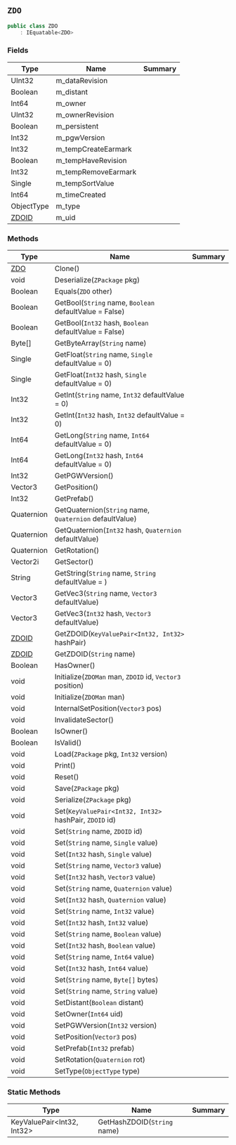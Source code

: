 ## `ZDO`

```csharp
public class ZDO
    : IEquatable<ZDO>

```

### Fields

| Type | Name | Summary | 
| --- | --- | --- | 
| UInt32 | m_dataRevision |  | 
| Boolean | m_distant |  | 
| Int64 | m_owner |  | 
| UInt32 | m_ownerRevision |  | 
| Boolean | m_persistent |  | 
| Int32 | m_pgwVersion |  | 
| Int32 | m_tempCreateEarmark |  | 
| Boolean | m_tempHaveRevision |  | 
| Int32 | m_tempRemoveEarmark |  | 
| Single | m_tempSortValue |  | 
| Int64 | m_timeCreated |  | 
| ObjectType | m_type |  | 
| [ZDOID](./ZDOID.md) | m_uid |  | 


### Methods

| Type | Name | Summary | 
| --- | --- | --- | 
| [ZDO](./ZDO.md) | Clone() |  | 
| void | Deserialize(`ZPackage` pkg) |  | 
| Boolean | Equals(`ZDO` other) |  | 
| Boolean | GetBool(`String` name, `Boolean` defaultValue = False) |  | 
| Boolean | GetBool(`Int32` hash, `Boolean` defaultValue = False) |  | 
| Byte[] | GetByteArray(`String` name) |  | 
| Single | GetFloat(`String` name, `Single` defaultValue = 0) |  | 
| Single | GetFloat(`Int32` hash, `Single` defaultValue = 0) |  | 
| Int32 | GetInt(`String` name, `Int32` defaultValue = 0) |  | 
| Int32 | GetInt(`Int32` hash, `Int32` defaultValue = 0) |  | 
| Int64 | GetLong(`String` name, `Int64` defaultValue = 0) |  | 
| Int64 | GetLong(`Int32` hash, `Int64` defaultValue = 0) |  | 
| Int32 | GetPGWVersion() |  | 
| Vector3 | GetPosition() |  | 
| Int32 | GetPrefab() |  | 
| Quaternion | GetQuaternion(`String` name, `Quaternion` defaultValue) |  | 
| Quaternion | GetQuaternion(`Int32` hash, `Quaternion` defaultValue) |  | 
| Quaternion | GetRotation() |  | 
| Vector2i | GetSector() |  | 
| String | GetString(`String` name, `String` defaultValue = ) |  | 
| Vector3 | GetVec3(`String` name, `Vector3` defaultValue) |  | 
| Vector3 | GetVec3(`Int32` hash, `Vector3` defaultValue) |  | 
| [ZDOID](./ZDOID.md) | GetZDOID(`KeyValuePair<Int32, Int32>` hashPair) |  | 
| [ZDOID](./ZDOID.md) | GetZDOID(`String` name) |  | 
| Boolean | HasOwner() |  | 
| void | Initialize(`ZDOMan` man, `ZDOID` id, `Vector3` position) |  | 
| void | Initialize(`ZDOMan` man) |  | 
| void | InternalSetPosition(`Vector3` pos) |  | 
| void | InvalidateSector() |  | 
| Boolean | IsOwner() |  | 
| Boolean | IsValid() |  | 
| void | Load(`ZPackage` pkg, `Int32` version) |  | 
| void | Print() |  | 
| void | Reset() |  | 
| void | Save(`ZPackage` pkg) |  | 
| void | Serialize(`ZPackage` pkg) |  | 
| void | Set(`KeyValuePair<Int32, Int32>` hashPair, `ZDOID` id) |  | 
| void | Set(`String` name, `ZDOID` id) |  | 
| void | Set(`String` name, `Single` value) |  | 
| void | Set(`Int32` hash, `Single` value) |  | 
| void | Set(`String` name, `Vector3` value) |  | 
| void | Set(`Int32` hash, `Vector3` value) |  | 
| void | Set(`String` name, `Quaternion` value) |  | 
| void | Set(`Int32` hash, `Quaternion` value) |  | 
| void | Set(`String` name, `Int32` value) |  | 
| void | Set(`Int32` hash, `Int32` value) |  | 
| void | Set(`String` name, `Boolean` value) |  | 
| void | Set(`Int32` hash, `Boolean` value) |  | 
| void | Set(`String` name, `Int64` value) |  | 
| void | Set(`Int32` hash, `Int64` value) |  | 
| void | Set(`String` name, `Byte[]` bytes) |  | 
| void | Set(`String` name, `String` value) |  | 
| void | SetDistant(`Boolean` distant) |  | 
| void | SetOwner(`Int64` uid) |  | 
| void | SetPGWVersion(`Int32` version) |  | 
| void | SetPosition(`Vector3` pos) |  | 
| void | SetPrefab(`Int32` prefab) |  | 
| void | SetRotation(`Quaternion` rot) |  | 
| void | SetType(`ObjectType` type) |  | 


### Static Methods

| Type | Name | Summary | 
| --- | --- | --- | 
| KeyValuePair&lt;Int32, Int32&gt; | GetHashZDOID(`String` name) |  | 


